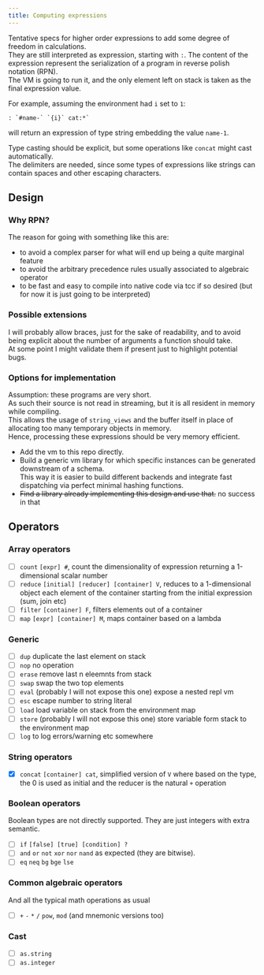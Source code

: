 ```yaml
---
title: Computing expressions
---
```


Tentative specs for higher order expressions to add some degree of freedom in calculations.  
They are still interpreted as expression, starting with `:`. The content of the expression represent the serialization of a program in reverse polish notation (RPN).  
The VM is going to run it, and the only element left on stack is taken as the final expression value.

For example, assuming the environment had `i` set to `1`:

```
: `#name-` `{i}` cat:*`
```

will return an expression of type string embedding the value `name-1`.

Type casting should be explicit, but some operations like `concat` might cast automatically.  
The delimiters are needed, since some types of expressions like strings can contain spaces and other escaping characters.

## Design

### Why RPN?

The reason for going with something like this are:

- to avoid a complex parser for what will end up being a quite marginal feature
- to avoid the arbitrary precedence rules usually associated to algebraic operator
- to be fast and easy to compile into native code via tcc if so desired (but for now it is just going to be interpreted)

### Possible extensions

I will probably allow braces, just for the sake of readability, and to avoid being explicit about the number of arguments a function should take.  
At some point I might validate them if present just to highlight potential bugs.

### Options for implementation

Assumption: these programs are very short.  
As such their source is not read in streaming, but it is all resident in memory while compiling.  
This allows the usage of `string_views` and the buffer itself in place of allocating too many temporary objects in memory.  
Hence, processing these expressions should be very memory efficient.

- Add the vm to this repo directly.
- Build a generic vm library for which specific instances can be generated downstream of a schema.  
  This way it is easier to build different backends and integrate fast dispatching via perfect minimal hashing functions.
- ~~Find a library already implementing this design and use that.~~ no success in that

## Operators

### Array operators

- [ ] `count` `[expr] #`, count the dimensionality of expression returning a 1-dimensional scalar number
- [ ] `reduce` `[initial] [reducer] [container] V`, reduces to a 1-dimensional object each element of the container starting from the initial expression (sum, join etc)
- [ ] `filter` `[container] F`, filters elements out of a container
- [ ] `map` `[expr] [container] M`, maps container based on a lambda

### Generic

- [ ] `dup` duplicate the last element on stack
- [ ] `nop` no operation
- [ ] `erase` remove last n eleemnts from stack
- [ ] `swap` swap the two top elements
- [ ] `eval` (probably I will not expose this one) expose a nested repl vm
- [ ] `esc` escape number to string literal
- [ ] `load` load variable on stack from the environment map
- [ ] `store` (probably I will not expose this one) store variable form stack to the environment map
- [ ] `log` to log errors/warning etc somewhere

### String operators

- [x] `concat` `[container] cat`, simplified version of `V` where based on the type, the 0 is used as initial and the reducer is the natural `+` operation

### Boolean operators

Boolean types are not directly supported. They are just integers with extra semantic.

- [ ] `if` `[false] [true] [condition] ?`
- [ ] `and` `or` `not` `xor` `nor` `nand` as expected (they are bitwise).
- [ ] `eq` `neq` `bg` `bge` `lse`

### Common algebraic operators

And all the typical math operations as usual

- [ ] `+` `-` `*` `/` `pow`, `mod` (and mnemonic versions too)

### Cast

- [ ] `as.string`
- [ ] `as.integer`
